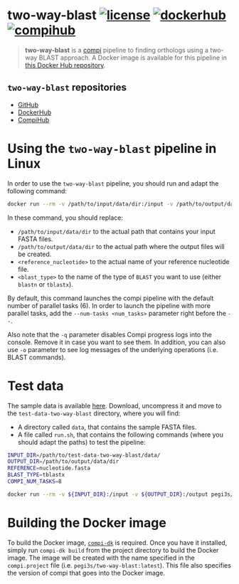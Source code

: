 # two-way-blast [![license](https://img.shields.io/badge/license-MIT-brightgreen)](https://github.com/pegi3s/two-way-blast) [![dockerhub](https://img.shields.io/badge/hub-docker-blue)](https://hub.docker.com/r/pegi3s/two-way-blast) [![compihub](https://img.shields.io/badge/hub-compi-blue)](https://www.sing-group.org/compihub/explore/5e2db6f9e1138700316488be)
> **two-way-blast** is a [compi](https://www.sing-group.org/compi/) pipeline to finding orthologs using a two-way BLAST approach. A Docker image is available for this pipeline in [this Docker Hub repository](https://hub.docker.com/r/pegi3s/two-way-blast).

## `two-way-blast` repositories

- [GitHub](https://github.com/pegi3s/two-way-blast)
- [DockerHub](https://hub.docker.com/r/pegi3s/two-way-blast)
- [CompiHub](https://www.sing-group.org/compihub/explore/5e2db6f9e1138700316488be)

# Using the `two-way-blast` pipeline in Linux

In order to use the `two-way-blast` pipeline, you should run and adapt the following command:

```bash
docker run --rm -v /path/to/input/data/dir:/input -v /path/to/output/data/dir:/output pegi3s/two-way-blast -q -- --reference_file <reference_nucleotide> --blast_type <blast_type>
```

In these command, you should replace:
- `/path/to/input/data/dir` to the actual path that contains your input FASTA files.
- `/path/to/output/data/dir` to the actual path where the output files will be created.
- `<reference_nucleotide>` to the actual name of your reference nucleotide file.
- `<blast_type>` to the name of the type of `BLAST` you want to use (either `blastn` or `tblastx`).

By default, this command launches the compi pipeline with the default number of parallel tasks (6). In order to launch the pipeline with more parallel tasks, add the `--num-tasks <num_tasks>` parameter right before the `--`.

Also note that the `-q` parameter disables Compi progress logs into the console. Remove it in case you want to see them. In addition, you can also use `-o` parameter to see log messages of the underlying operations (i.e. BLAST commands).

# Test data

The sample data is available [here](https://github.com/pegi3s/two-way-blast/raw/master/resources/test-data-two-way-blast.zip). Download, uncompress it and move to the `test-data-two-way-blast` directory, where you will find:

- A directory called `data`, that contains the sample FASTA files.
- A file called `run.sh`, that contains the following commands (where you should adapt the paths) to test the pipeline:

```bash
INPUT_DIR=/path/to/test-data-two-way-blast/data/
OUTPUT_DIR=/path/to/output/data/dir
REFERENCE=nucleotide.fasta
BLAST_TYPE=tblastx
COMPI_NUM_TASKS=8

docker run --rm -v ${INPUT_DIR}:/input -v ${OUTPUT_DIR}:/output pegi3s/two-way-blast --num-tasks ${COMPI_NUM_TASKS} -q -- --reference_file ${REFERENCE} --blast_type ${BLAST_TYPE}
```

# Building the Docker image

To build the Docker image, [`compi-dk`](https://www.sing-group.org/compi/#downloads) is required. Once you have it installed, simply run `compi-dk build` from the project directory to build the Docker image. The image will be created with the name specified in the `compi.project` file (i.e. `pegi3s/two-way-blast:latest`). This file also specifies the version of compi that goes into the Docker image.
